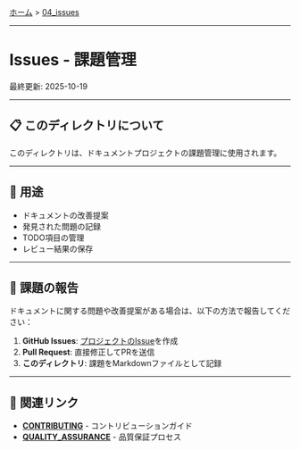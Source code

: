 [ホーム](../README.md) > [04_issues](README.md)

---

# Issues - 課題管理

最終更新: 2025-10-19

---

## 📋 このディレクトリについて

このディレクトリは、ドキュメントプロジェクトの課題管理に使用されます。

---

## 🎯 用途

- ドキュメントの改善提案
- 発見された問題の記録
- TODO項目の管理
- レビュー結果の保存

---

## 📝 課題の報告

ドキュメントに関する問題や改善提案がある場合は、以下の方法で報告してください：

1. **GitHub Issues**: [プロジェクトのIssue](https://github.com/kamogashira-sys/q-cli-docs/issues)を作成
2. **Pull Request**: 直接修正してPRを送信
3. **このディレクトリ**: 課題をMarkdownファイルとして記録

---

## 🔗 関連リンク

- **[CONTRIBUTING](../05_meta/CONTRIBUTING.md)** - コントリビューションガイド
- **[QUALITY_ASSURANCE](../05_meta/QUALITY_ASSURANCE.md)** - 品質保証プロセス
